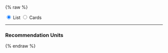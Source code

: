 ---
---

{% raw %}
<style>
  .btn-group * {
    box-shadow: none !important;
  }
</style>
<section>
  <div id="widget-radio-group" class="btn-group" role="group">
    <input type="radio" class="btn-check" name="widget" value="list" id="widget-radio-list" autocomplete="off" checked>
    <label class="btn btn-outline-primary" for="widget-radio-list">List</label>
    <input type="radio" class="btn-check" name="widget" value="cards" id="widget-radio-cards" autocomplete="off">
    <label class="btn btn-outline-primary" for="widget-radio-cards">Cards</label>
  </div>
</section>
<script>
  const radioGroup = document.querySelector('#widget-radio-group');
  radioGroup.addEventListener('change', event => {
    const value = window.selectedWidget = event.target.value;
    window.onSelectWidget && window.onSelectWidget(value);
  });
  for (const radio of radioGroup.querySelectorAll('input[type="radio"]')) {
    if (radio.checked) {
      window.selectedWidget = radio.value;
      break;
    }
  }
</script>
<hr>
<section style="margin-right: 100px;">
  <h3>Recommendation Units</h3>
  <miso-unit>
  </miso-unit>
</section>
<script>
MisoClient.plugins.use('std:ui');
const client = new MisoClient('...');
const unit = client.units.get();
unit.useApi('user_to_products', { rows: 6 });
unit.useWidget(window.selectedWidget);
window.onSelectWidget = value => unit.useWidget(value);
unit.start();
</script>
{% endraw %}
